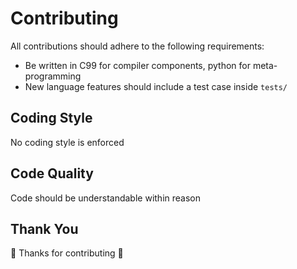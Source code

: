 # Contributing
All contributions should adhere to the following requirements:
- Be written in C99 for compiler components, python for meta-programming
- New language features should include a test case inside `tests/`

## Coding Style
No coding style is enforced

## Code Quality
Code should be understandable within reason

## Thank You
🎉 Thanks for contributing 🎉
